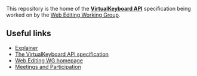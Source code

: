 This repository is the home of the **[VirtualKeyboard API](https://www.w3.org/TR/virtual-keyboard/)** specification being worked on by
the [Web Editing Working Group](https://www.w3.org/2021/06/web-editing-wg-charter.html).

## Useful links
* [Explainer](https://github.com/MicrosoftEdge/MSEdgeExplainers/blob/main/VirtualKeyboardAPI/explainer.md)
* [The VirtualKeyboard API specification](https://www.w3.org/TR/virtual-keyboard/)
* [Web Editing WG homepage](https://www.w3.org/groups/wg/webediting)
* [Meetings and Participation](https://github.com/w3c/editing#meetings)